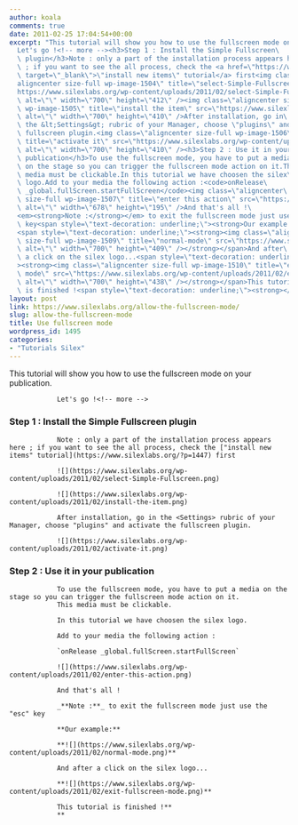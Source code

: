 ```yaml
---
author: koala
comments: true
date: 2011-02-25 17:04:54+00:00
excerpt: "This tutorial will show you how to use the fullscreen mode on your publication.\
  Let's go !<!-- more --><h3>Step 1 : Install the Simple Fullscreen\
  \ plugin</h3>Note : only a part of the installation process appears here\
  \ ; if you want to see the all process, check the <a href=\"https://www.silexlabs.org/?p=1447\"\
  \ target=\"_blank\">\"install new items\" tutorial</a> first<img class=\"\
  aligncenter size-full wp-image-1504\" title=\"select-Simple-Fullscreen\" src=\"\
  https://www.silexlabs.org/wp-content/uploads/2011/02/select-Simple-Fullscreen.png\"\
  \ alt=\"\" width=\"700\" height=\"412\" /><img class=\"aligncenter size-full\
  \ wp-image-1505\" title=\"install the item\" src=\"https://www.silexlabs.org/wp-content/uploads/2011/02/install-the-item.png\"\
  \ alt=\"\" width=\"700\" height=\"410\" />After installation, go in\
  \ the &lt;Settings&gt; rubric of your Manager, choose \"plugins\" and activate the\
  \ fullscreen plugin.<img class=\"aligncenter size-full wp-image-1506\"\
  \ title=\"activate it\" src=\"https://www.silexlabs.org/wp-content/uploads/2011/02/activate-it.png\"\
  \ alt=\"\" width=\"700\" height=\"410\" /><h3>Step 2 : Use it in your\
  \ publication</h3>To use the fullscreen mode, you have to put a media\
  \ on the stage so you can trigger the fullscreen mode action on it.This\
  \ media must be clickable.In this tutorial we have choosen the silex\
  \ logo.Add to your media the following action :<code>onRelease\
  \ _global.fullScreen.startFullScreen</code><img class=\"aligncenter\
  \ size-full wp-image-1507\" title=\"enter this action\" src=\"https://www.silexlabs.org/wp-content/uploads/2011/02/enter-this-action.png\"\
  \ alt=\"\" width=\"678\" height=\"195\" />And that's all !\
  <em><strong>Note :</strong></em> to exit the fullscreen mode just use the \"esc\"\
  \ key<span style=\"text-decoration: underline;\"><strong>Our example:</strong></span>\
  <span style=\"text-decoration: underline;\"><strong><img class=\"aligncenter\
  \ size-full wp-image-1509\" title=\"normal-mode\" src=\"https://www.silexlabs.org/wp-content/uploads/2011/02/normal-mode.png\"\
  \ alt=\"\" width=\"700\" height=\"409\" /></strong></span>And after\
  \ a click on the silex logo...<span style=\"text-decoration: underline;\"\
  ><strong><img class=\"aligncenter size-full wp-image-1510\" title=\"exit fullscreen\
  \ mode\" src=\"https://www.silexlabs.org/wp-content/uploads/2011/02/exit-fullscreen-mode.png\"\
  \ alt=\"\" width=\"700\" height=\"438\" /></strong></span>This tutorial\
  \ is finished !<span style=\"text-decoration: underline;\"><strong></strong></span>"
layout: post
link: https://www.silexlabs.org/allow-the-fullscreen-mode/
slug: allow-the-fullscreen-mode
title: Use fullscreen mode
wordpress_id: 1495
categories:
- "Tutorials Silex"
---
```


This tutorial will show you how to use the fullscreen mode on your publication.

				Let's go !<!-- more -->


### Step 1 : Install the Simple Fullscreen plugin


				Note : only a part of the installation process appears here ; if you want to see the all process, check the ["install new items" tutorial](https://www.silexlabs.org/?p=1447) first

				![](https://www.silexlabs.org/wp-content/uploads/2011/02/select-Simple-Fullscreen.png)

				![](https://www.silexlabs.org/wp-content/uploads/2011/02/install-the-item.png)

				After installation, go in the <Settings> rubric of your Manager, choose "plugins" and activate the fullscreen plugin.

				![](https://www.silexlabs.org/wp-content/uploads/2011/02/activate-it.png)


### Step 2 : Use it in your publication


				To use the fullscreen mode, you have to put a media on the stage so you can trigger the fullscreen mode action on it.
				This media must be clickable.

				In this tutorial we have choosen the silex logo.

				Add to your media the following action :

				`onRelease _global.fullScreen.startFullScreen`

				![](https://www.silexlabs.org/wp-content/uploads/2011/02/enter-this-action.png)

				And that's all !

				_**Note :**_ to exit the fullscreen mode just use the "esc" key

				**Our example:**

				**![](https://www.silexlabs.org/wp-content/uploads/2011/02/normal-mode.png)**

				And after a click on the silex logo...

				**![](https://www.silexlabs.org/wp-content/uploads/2011/02/exit-fullscreen-mode.png)**

				This tutorial is finished !**
				**
